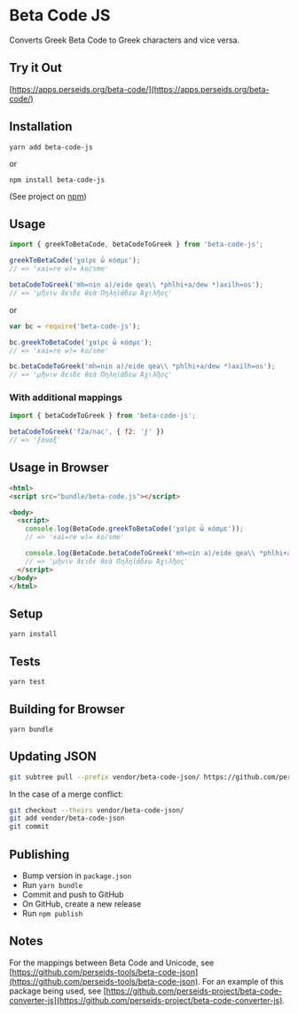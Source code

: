 # Beta Code JS

Converts Greek Beta Code to Greek characters and vice versa.

## Try it Out

[https://apps.perseids.org/beta-code/](https://apps.perseids.org/beta-code/)

## Installation

`yarn add beta-code-js`

or

`npm install beta-code-js`

(See project on [npm](https://www.npmjs.com/package/beta-code-js))

## Usage

```javascript
import { greekToBetaCode, betaCodeToGreek } from 'beta-code-js';

greekToBetaCode('χαῖρε ὦ κόσμε');
// => 'xai=re w)= ko/sme'

betaCodeToGreek('mh=nin a)/eide qea\\ *phlhi+a/dew *)axilh=os');
// => 'μῆνιν ἄειδε θεὰ Πηληϊάδεω Ἀχιλῆος'
```

or

```javascript
var bc = require('beta-code-js');

bc.greekToBetaCode('χαῖρε ὦ κόσμε');
// => 'xai=re w)= ko/sme'

bc.betaCodeToGreek('mh=nin a)/eide qea\\ *phlhi+a/dew *)axilh=os');
// => 'μῆνιν ἄειδε θεὰ Πηληϊάδεω Ἀχιλῆος'

```

### With additional mappings

```javascript
import { betaCodeToGreek } from 'beta-code-js';

betaCodeToGreek('f2a/nac', { f2: 'ϝ' })
// => 'ϝάναξ'
```

## Usage in Browser

```html
<html>
<script src="bundle/beta-code.js"></script>

<body>
  <script>
    console.log(BetaCode.greekToBetaCode('χαῖρε ὦ κόσμε'));
    // => 'xai=re w)= ko/sme'

    console.log(BetaCode.betaCodeToGreek('mh=nin a)/eide qea\\ *phlhi+a/dew *)axilh=os'));
    // => 'μῆνιν ἄειδε θεὰ Πηληϊάδεω Ἀχιλῆος'
  </script>
</body>
</html>
```

## Setup

`yarn install`

## Tests

`yarn test`

## Building for Browser

`yarn bundle`

## Updating JSON

```bash
git subtree pull --prefix vendor/beta-code-json/ https://github.com/perseids-tools/beta-code-json master --squash
```

In the case of a merge conflict:

```bash
git checkout --theirs vendor/beta-code-json/
git add vendor/beta-code-json
git commit
```

## Publishing

* Bump version in `package.json`
* Run `yarn bundle`
* Commit and push to GitHub
* On GitHub, create a new release
* Run `npm publish`

## Notes

For the mappings between Beta Code and Unicode, see [https://github.com/perseids-tools/beta-code-json](https://github.com/perseids-tools/beta-code-json).
For an example of this package being used, see [https://github.com/perseids-project/beta-code-converter-js](https://github.com/perseids-project/beta-code-converter-js).
